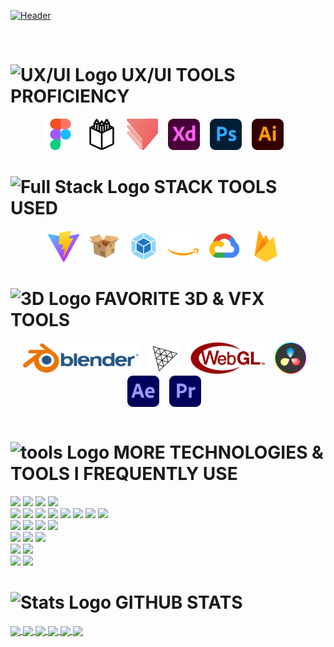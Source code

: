 [![Header](https://user-images.githubusercontent.com/46301974/226802470-00460d48-49c9-40bd-885f-3783aebb6d3f.svg "Header")](https://frankdufaux.com/)

<br/>

<table border="0"><tr><tr valign="top" width="33%">

# <img src="https://user-images.githubusercontent.com/46301974/226538734-33381dbe-9d72-42e7-980a-bf6db54fe16e.svg" alt="UX/UI Logo" height="35" />&nbsp;UX/UI TOOLS PROFICIENCY
<div align="center">
<img src="https://github.com/vjmindlab/vjmindlab/blob/7f71e5beba1a7ab3cc67e010e1bd44cc44136a6e/assets/Figma-logo.svg" alt="Figma" height="50" />&nbsp;&nbsp;&nbsp;
<img src="https://github.com/vjmindlab/vjmindlab/blob/7f71e5beba1a7ab3cc67e010e1bd44cc44136a6e/assets/penpot-logo.svg" alt="Penpot" height="50" />&nbsp;&nbsp;&nbsp;
<img src="https://github.com/vjmindlab/vjmindlab/blob/7f71e5beba1a7ab3cc67e010e1bd44cc44136a6e/assets/protopie_logo.svg" alt="Protopie" height="50" />&nbsp;&nbsp;&nbsp;
<img src="https://github.com/vjmindlab/vjmindlab/blob/7f71e5beba1a7ab3cc67e010e1bd44cc44136a6e/assets/Adobe_XD_icon.svg" alt="Adobe XD" height="50" />&nbsp;&nbsp;&nbsp;  
<img src="https://github.com/vjmindlab/vjmindlab/blob/7f71e5beba1a7ab3cc67e010e1bd44cc44136a6e/assets/Photoshop_icon.svg" alt="Photoshop" height="50" />&nbsp;&nbsp;&nbsp;  
<img src="https://github.com/vjmindlab/vjmindlab/blob/9deb6a5dda3f7937a6ec4a2ab8df91e6a8cac26a/assets/Illustrator_icon.svg" alt="Illustrator" height="50" />&nbsp;&nbsp;&nbsp;
</div>

</tr>
<tr valign="top" width="33%">

# <img src="https://user-images.githubusercontent.com/46301974/226540471-0fcb72dd-6c2e-4417-b98b-6e2d2979dd2a.svg" alt="Full Stack Logo" height="35" />&nbsp;STACK TOOLS USED
<div align="center">
<img src="https://github.com/vjmindlab/vjmindlab/blob/9deb6a5dda3f7937a6ec4a2ab8df91e6a8cac26a/assets/vite_logo.svg" alt="Vite" height="50" />&nbsp;&nbsp;&nbsp;
<img src="https://github.com/vjmindlab/vjmindlab/blob/9deb6a5dda3f7937a6ec4a2ab8df91e6a8cac26a/assets/parcel_logo.svg" alt="Parcel" height="50" />&nbsp;&nbsp;&nbsp;
<img src="https://github.com/vjmindlab/vjmindlab/blob/9deb6a5dda3f7937a6ec4a2ab8df91e6a8cac26a/assets/webpack_logo.svg" alt="WebPack" height="50" />&nbsp;&nbsp;&nbsp;
<img src="https://github.com/vjmindlab/vjmindlab/blob/6ffb452b70a3834e2b52b070bb4f7806eb9e19d4/assets/Amazon_Web_Services_Logo.svg" alt="Amazon Web Services" height="50" />&nbsp;&nbsp;&nbsp;
<img src="https://github.com/vjmindlab/vjmindlab/blob/9deb6a5dda3f7937a6ec4a2ab8df91e6a8cac26a/assets/Google_Cloud_logo.svg" alt="Google Cloud" height="50" />&nbsp;&nbsp;&nbsp;
<img src="https://github.com/vjmindlab/vjmindlab/blob/9deb6a5dda3f7937a6ec4a2ab8df91e6a8cac26a/assets/Firebase_Logo.svg" alt="Firebase" height="50" />&nbsp;&nbsp;&nbsp;
</div>

</tr>
<tr valign="top" width="33%">

# <img src="https://user-images.githubusercontent.com/46301974/226540811-8a3e01a0-3761-4c0f-ad46-0dfdef0dffaa.svg" alt="3D Logo" height="35" />&nbsp;FAVORITE 3D & VFX TOOLS
<div align="center">
<img src="https://github.com/vjmindlab/vjmindlab/blob/9deb6a5dda3f7937a6ec4a2ab8df91e6a8cac26a/assets/Logo_Blender.svg" alt="Blender" height="50" />&nbsp;&nbsp;&nbsp;
<img src="https://github.com/vjmindlab/vjmindlab/blob/9deb6a5dda3f7937a6ec4a2ab8df91e6a8cac26a/assets/Three.js_Icon.svg" alt="Three.js" height="50" />&nbsp;&nbsp;&nbsp;
<img src="https://github.com/vjmindlab/vjmindlab/blob/9deb6a5dda3f7937a6ec4a2ab8df91e6a8cac26a/assets/WebGL_Logo.svg" alt="WebGL" height="50" />&nbsp;&nbsp;&nbsp;
<img src="https://github.com/vjmindlab/vjmindlab/blob/9deb6a5dda3f7937a6ec4a2ab8df91e6a8cac26a/assets/DaVinci_Resolve_logo.svg" alt="DaVinci Resolve" height="50" />&nbsp;&nbsp;&nbsp;
<img src="https://github.com/vjmindlab/vjmindlab/blob/9deb6a5dda3f7937a6ec4a2ab8df91e6a8cac26a/assets/Adobe_After_Effects.svg" alt="After Effects" height="50" />&nbsp;&nbsp;&nbsp;
<img src="https://github.com/vjmindlab/vjmindlab/blob/9deb6a5dda3f7937a6ec4a2ab8df91e6a8cac26a/assets/Adobe_Premiere.svg" alt="Adobe Premiere" height="50" />&nbsp;&nbsp;&nbsp;
</div>

</tr>
</tr></table>


# <img src="https://user-images.githubusercontent.com/46301974/226543535-25b46e57-7dea-4372-9ada-31cc16cfa503.svg" alt="tools Logo" height="35" />&nbsp;MORE TECHNOLOGIES & TOOLS I FREQUENTLY USE

![](https://img.shields.io/badge/Editor-Visual_Studio-informational?style=for-the-badge&logo=visualstudiocode&logoColor=white&color=ff9a47)
![](https://img.shields.io/badge/Editor-Sublime_Text-informational?style=for-the-badge&logo=sublimetext&logoColor=white&color=ff9a47)
![](https://img.shields.io/badge/Editor-Eclipse_IDE-informational?style=for-the-badge&logo=eclipseide&logoColor=white&color=ff9a47)
![](https://img.shields.io/badge/Editor-ESLint-informational?style=for-the-badge&logo=eslint&logoColor=white&color=ff9a47)
<br/>
![](https://img.shields.io/badge/Code-HTML-informational?style=for-the-badge&logo=html&logoColor=white)
![](https://img.shields.io/badge/Code-CSS-informational?style=for-the-badge&logo=css&logoColor=white)
![](https://img.shields.io/badge/Code-SCSS-informational?style=for-the-badge&logo=scss&logoColor=white)
![](https://img.shields.io/badge/Code-JavaScript-informational?style=for-the-badge&logo=javascript&logoColor=white)
![](https://img.shields.io/badge/Code-three.js-informational?style=for-the-badge&logo=three.js&logoColor=white)
![](https://img.shields.io/badge/Code-WebGL-informational?style=for-the-badge&logo=webgl&logoColor=white)
![](https://img.shields.io/badge/Code-A_Frame-informational?style=for-the-badge&logo=aframe&logoColor=white)
![](https://img.shields.io/badge/Code-GreenSock-informational?style=for-the-badge&logo=greensock&logoColor=white)
<br/>
![](https://img.shields.io/badge/Cloud-AWS-informational?style=for-the-badge&logo=amazonaws&logoColor=white&color=2bbc8a)
![](https://img.shields.io/badge/Cloud-Firebase-informational?style=for-the-badge&logo=firebase&logoColor=white&color=2bbc8a)
![](https://img.shields.io/badge/Cloud-Google_Cloud-informational?style=for-the-badge&logo=googlecloud&logoColor=white&color=2bbc8a)
![](https://img.shields.io/badge/Cloud-cPanel-informational?style=for-the-badge&logo=cpanel&logoColor=white&color=2bbc8a)
<br/>
![](https://img.shields.io/badge/Bundler-Vite-informational?style=for-the-badge&logo=vite&logoColor=white&color=b847ff)
![](https://img.shields.io/badge/Bundler-Webpack-informational?style=for-the-badge&logo=webpack&logoColor=white&color=b847ff)
![](https://img.shields.io/badge/Bundler-Parcel-informational?style=for-the-badge&logo=hackthebox&logoColor=white&color=b847ff)
<br/>
![](https://img.shields.io/badge/Runtime-Node.js-informational?style=for-the-badge&logo=node.js&logoColor=white&color=f7ff69)
![](https://img.shields.io/badge/Runtime-Bun-informational?style=for-the-badge&logo=bun&logoColor=white&color=f7ff69)
<br/>
![](https://img.shields.io/badge/Registry-NPM-informational?style=for-the-badge&logo=npm&logoColor=white&color=6bfff0)
![](https://img.shields.io/badge/Registry-Curl-informational?style=for-the-badge&logo=curl&logoColor=white&color=6bfff0)

# <img src="https://user-images.githubusercontent.com/46301974/226542486-9e7c70d6-4f7c-44bb-a017-05b3135f5474.svg" alt="Stats Logo" height="35" />&nbsp;GITHUB STATS

<a href="https://github.com/vjmindlab">
  <img align="center" src="https://github-stats-mu-sable.vercel.app/api?username=vjmindlab&show_icons=true&card_width=400&line_height=27&count_private=true&include_all_commits&title_color=ffffff&text_color=c9cacc&icon_color=2bbc8a&bg_color=1d1f21" />
</a>
 
 
<a href="https://github.com/vjmindlab">
  <img align="center" src="https://github-stats-mu-sable.vercel.app/api/top-langs/?username=vjmindlab&&hide=html,less,tex&title_color=ffffff&text_color=c9cacc&icon_color=2bbc8a&bg_color=1d1f21&langs_count=3" />
</a>

  <a href="https://github.com/vjmindlab/Frank-3D-three.js">
  <img align="center" src="https://github-stats-mu-sable.vercel.app/api/pin/?username=vjmindlab&repo=Frank-3D-three.js&title_color=ffffff&text_color=c9cacc&icon_color=2bbc8a&bg_color=1d1f21" />
</a>

  <a href="https://github.com/vjmindlab/threejs-tests">
  <img align="center" src="https://github-stats-mu-sable.vercel.app/api/pin/?username=vjmindlab&repo=threejs-tests&title_color=ffffff&text_color=c9cacc&icon_color=2bbc8a&bg_color=1d1f21" />
</a>

  <a href="https://github.com/vjmindlab/Taktical-Studio-Website">
  <img align="center" src="https://github-stats-mu-sable.vercel.app/api/pin/?username=vjmindlab&repo=Taktical-Studio-Website&title_color=ffffff&text_color=c9cacc&icon_color=2bbc8a&bg_color=1d1f21" />
</a>

  <a href="https://github.com/vjmindlab/frank3D">
  <img align="center" src="https://github-stats-mu-sable.vercel.app/api/pin/?username=vjmindlab&repo=frank3D&title_color=ffffff&text_color=c9cacc&icon_color=2bbc8a&bg_color=1d1f21" />
</a>

